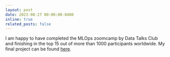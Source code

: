 ```yaml
---
layout: post
date: 2023-08-27 00:00:00-0400
inline: true
related_posts: false
---
```


I am happy to have completed the MLOps zoomcamp by Data Talks 
Club and finishing in the top 15 out of more than 1000 participants worldwide. My final project can be found [here](https://github.com/darasiemi/mental_health_mlops_project).
